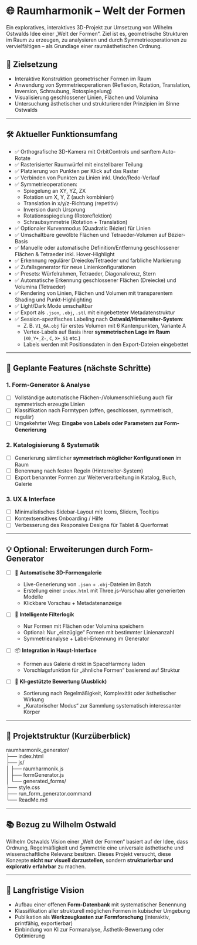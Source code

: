 # 🌐 Raumharmonik – Welt der Formen

Ein exploratives, interaktives 3D-Projekt zur Umsetzung von Wilhelm Ostwalds Idee einer „Welt der Formen“. Ziel ist es, geometrische Strukturen im Raum zu erzeugen, zu analysieren und durch Symmetrieoperationen zu vervielfältigen – als Grundlage einer raumästhetischen Ordnung.

## 🎯 Zielsetzung

- Interaktive Konstruktion geometrischer Formen im Raum  
- Anwendung von Symmetrieoperationen (Reflexion, Rotation, Translation, Inversion, Schraubung, Rotospiegelung)  
- Visualisierung geschlossener Linien, Flächen und Volumina  
- Untersuchung ästhetischer und strukturierender Prinzipien im Sinne Ostwalds

---

## 🛠️ Aktueller Funktionsumfang

- ✅ Orthografische 3D-Kamera mit OrbitControls und sanftem Auto-Rotate  
- ✅ Rasterisierter Raumwürfel mit einstellbarer Teilung  
- ✅ Platzierung von Punkten per Klick auf das Raster  
- ✅ Verbinden von Punkten zu Linien inkl. Undo/Redo-Verlauf  
- ✅ Symmetrieoperationen:
  - Spiegelung an XY, YZ, ZX  
  - Rotation um X, Y, Z (auch kombiniert)  
  - Translation in x/y/z-Richtung (repetitiv)  
  - Inversion durch Ursprung  
  - Rotationsspiegelung (Rotoreflektion)  
  - Schraubsymmetrie (Rotation + Translation)  
- ✅ Optionaler Kurvenmodus (Quadratic Bézier) für Linien  
- ✅ Umschaltbare gewölbte Flächen und Tetraeder-Volumen auf Bézier-Basis  
- ✅ Manuelle oder automatische Definition/Entfernung geschlossener Flächen & Tetraeder inkl. Hover-Highlight  
- ✅ Erkennung regulärer Dreiecke/Tetraeder und farbliche Markierung  
- ✅ Zufallsgenerator für neue Linienkonfigurationen  
- ✅ Presets: Würfelrahmen, Tetraeder, Diagonalkreuz, Stern  
- ✅ Automatische Erkennung geschlossener Flächen (Dreiecke) und Volumina (Tetraeder)  
- ✅ Rendering von Linien, Flächen und Volumen mit transparentem Shading und Punkt-Highlighting  
- ✅ Light/Dark Mode umschaltbar  
- ✅ Export als `.json`, `.obj`, `.stl` mit eingebetteter Metadatenstruktur  
- ✅ Session-spezifisches Labeling nach **Ostwald/Hinterreiter-System**:
  - Z. B. `V1_6A.obj` für erstes Volumen mit 6 Kantenpunkten, Variante A  
  - Vertex-Labels auf Basis ihrer **symmetrischen Lage im Raum** (`X0_Y+_Z-`, `C`, `X+_S1` etc.)  
  - Labels werden mit Positionsdaten in den Export-Dateien eingebettet

---

## 🔄 Geplante Features (nächste Schritte)

### 1. **Form-Generator & Analyse**
- [ ] Vollständige automatische Flächen-/Volumenschließung auch für symmetrisch erzeugte Linien  
- [ ] Klassifikation nach Formtypen (offen, geschlossen, symmetrisch, regulär)  
- [ ] Umgekehrter Weg: **Eingabe von Labels oder Parametern zur Form-Generierung**

### 2. **Katalogisierung & Systematik**
- [ ] Generierung sämtlicher **symmetrisch möglicher Konfigurationen** im Raum  
- [ ] Benennung nach festen Regeln (Hinterreiter-System)  
- [ ] Export benannter Formen zur Weiterverarbeitung in Katalog, Buch, Galerie

### 3. **UX & Interface**
- [ ] Minimalistisches Sidebar-Layout mit Icons, Slidern, Tooltips  
- [ ] Kontextsensitives Onboarding / Hilfe  
- [ ] Verbesserung des Responsive Designs für Tablet & Querformat

---

## 💡 Optional: Erweiterungen durch Form-Generator

- [ ] 🔁 **Automatische 3D-Formengalerie**
  - Live-Generierung von `.json` + `.obj`-Dateien im Batch  
  - Erstellung einer `index.html` mit Three.js-Vorschau aller generierten Modelle  
  - Klickbare Vorschau + Metadatenanzeige

- [ ] 🧠 **Intelligente Filterlogik**
  - Nur Formen mit Flächen oder Volumina speichern  
  - Optional: Nur „einzügige“ Formen mit bestimmter Linienanzahl  
  - Symmetrieanalyse + Label-Erkennung im Generator

- [ ] 📦 **Integration in Haupt-Interface**
  - Formen aus Galerie direkt in SpaceHarmony laden  
  - Vorschlagsfunktion für „ähnliche Formen“ basierend auf Struktur

- [ ] 🎯 **KI-gestützte Bewertung (Ausblick)**
  - Sortierung nach Regelmäßigkeit, Komplexität oder ästhetischer Wirkung  
  - „Kuratorischer Modus“ zur Sammlung systematisch interessanter Körper

---

## 📁 Projektstruktur (Kurzüberblick)

raumharmonik_generator/  
├── index.html  
├── js/  
│   ├── raumharmonik.js  
│   ├── formGenerator.js  
│   └── generated_forms/  
├── style.css  
├── run_form_generator.command  
└── ReadMe.md  

---

## 📚 Bezug zu Wilhelm Ostwald

Wilhelm Ostwalds Vision einer „Welt der Formen“ basiert auf der Idee, dass Ordnung, Regelmäßigkeit und Symmetrie eine universale ästhetische und wissenschaftliche Relevanz besitzen. Dieses Projekt versucht, diese Konzepte **nicht nur visuell darzustellen**, sondern **strukturierbar und explorativ erfahrbar** zu machen.

---

## 🧭 Langfristige Vision

- Aufbau einer offenen **Form-Datenbank** mit systematischer Benennung  
- Klassifikation aller strukturell möglichen Formen in kubischer Umgebung  
- Publikation als **Werkzeugkasten zur Formforschung** (interaktiv, printfähig, exportierbar)  
- Einbindung von KI zur Formanalyse, Ästhetik-Bewertung oder Optimierung  